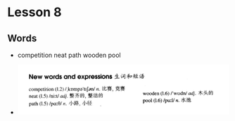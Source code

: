 # Lesson 8

## Words

- competition neat path wooden pool

- ![Words](../../../Images/Part2/words-8.png)
